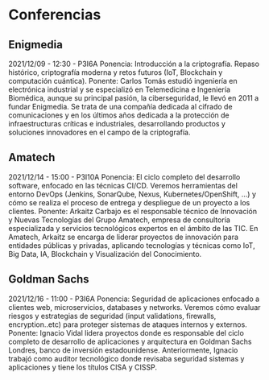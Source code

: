 # Conferencias

## Enigmedia

2021/12/09 - 12:30 - P3I6A
Ponencia: Introducción a la criptografía. Repaso histórico, criptografía moderna y retos futuros (IoT, Blockchain y computación cuántica).
Ponente: Carlos Tomás estudió ingeniería en electrónica industrial y se especializó en Telemedicina e Ingeniería Biomédica, aunque su principal pasión, la ciberseguridad, le llevó en 2011 a fundar Enigmedia. Se trata de una compañía dedicada al cifrado de comunicaciones y en los últimos años dedicada a la protección de infraestructuras críticas e industriales, desarrollando productos y soluciones innovadores en el campo de la criptografía.  

## Amatech

2021/12/14 - 15:00 - P3I10A
Ponencia: El ciclo completo del desarrollo software, enfocado en las técnicas CI/CD. Veremos herramientas del entorno DevOps (Jenkins, SonarQube, Nexus, Kubernetes/OpenShift, ...) y cómo se realiza el proceso de entrega y despliegue de un proyecto a los clientes.
Ponente: Arkaitz Carbajo es el responsable técnico de Innovación y Nuevas Tecnologías del Grupo Amatech, empresa de consultoría especializada y servicios tecnológicos expertos en el ámbito de las TIC. En Amatech, Arkaitz se encarga de liderar proyectos de innovación para entidades públicas y privadas, aplicando tecnologías y técnicas como IoT, Big Data, IA, Blockchain y Visualización del Conocimiento.

## Goldman Sachs

2021/12/16 - 11:00 - P3I6A
Ponencia: Seguridad de aplicaciones enfocado a clientes web, microservicios, databases y networks. Veremos cómo evaluar riesgos y estrategias de seguridad (input validations, firewalls, encryption..etc) para proteger sistemas de ataques internos y externos.
Ponente: Ignacio Vidal lidera proyectos donde es responsable del ciclo completo de desarrollo de aplicaciones y arquitectura en Goldman Sachs Londres, banco de inversión estadounidense. Anteriormente, Ignacio trabajó como auditor tecnológico donde revisaba seguridad sistemas y aplicaciones y tiene los títulos CISA y CISSP.